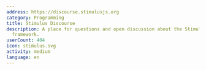 ```yaml
---
address: https://discourse.stimulusjs.org
category: Programming
title: Stimulus Discourse
description: A place for questions and open discussion about the Stimulus JavaScript
  framework.
userCount: 404
icon: stimulus.svg
activity: medium
language: en
---
```

